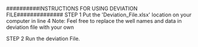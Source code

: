 ##########INSTRUCTIONS FOR USING DEVIATION FILE##############
STEP 1
Put the 'Deviation_File.xlsx' location on your computer in line 4
Note: Feel free to replace the well names and data in deviation file with your own

STEP 2
Run the deviation File.
